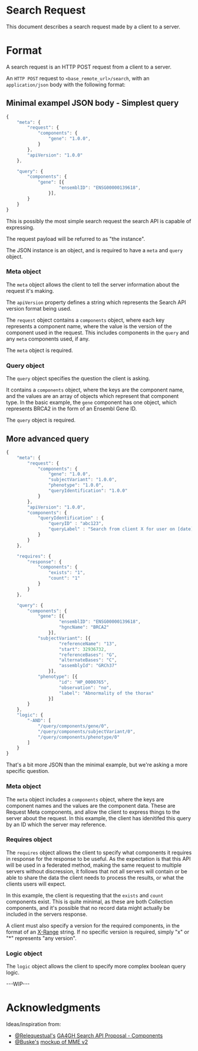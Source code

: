 # Search Request

This document describes a search request made by a client to a server.


# Format

A search request is an HTTP POST request from a client to a server.

An `HTTP POST` request to `<base_remote_url>/search`, with an `application/json` body with the following format:


## Minimal exampel JSON body - Simplest query


```javascript
{
    "meta": {
        "request": {
            "components": {
                "gene": "1.0.0",
            }
        },
        "apiVersion": "1.0.0"
    },

    "query": {
        "components": {
            "gene": [{
                    "ensemblID": "ENSG00000139618",
                }],
        }
    }
}
```

This is possibly the most simple search request the search API is capable of expressing.

The request payload will be refurred to as "the instance".


The JSON instance is an object, and is required to have a `meta` and `query` object.

### Meta object

The `meta` object allows the client to tell the server information about the request it's making.

The `apiVersion` property defines a string which represents the Search API version format being used.

The `request` object contains a `components` object, where each key represents a component name, where the value is the version of the component used in the request.
This includes components in the `query` and any `meta` components used, if any.

The `meta` object is required.

### Query object

The `query` object specifies the question the client is asking.

It contains a `components` object, where the keys are the component name, and the values are an array of objects which represent that component type.
In the basic example, the `gene` component has one object, which represents BRCA2 in the form of an Ensembl Gene ID.

The `query` object is required.

## More advanced query


```javascript
{
    "meta": {
        "request": {
            "components": {
                "gene": "1.0.0",
                "subjectVariant": "1.0.0",
                "phenotype": "1.0.0",
                "queryIdentification": "1.0.0"
            }
        },
        "apiVersion": "1.0.0",
        "components": {
            "queryIdentification" : {
                "queryID" : "abc123",
                "queryLabel" : "Search from client X for user on [date]"
            }
        }
    },

    "requires": {
        "response": {
            "components": {
                "exists": "1",
                "count": "1"
            }
        }
    },

    "query": {
        "components": {
            "gene": [{
                    "ensemblID": "ENSG00000139618",
                    "hgncName": "BRCA2"
                }],
            "subjectVariant": [{
                    "referenceName": "13",
                    "start": 32936732,
                    "referenceBases": "G",
                    "alternateBases": "C",
                    "assemblyId": "GRCh37"
                }],
            "phenotype": [{
                    "id": "HP_0000765",
                    "observation": "no",
                    "label": "Abnormality of the thorax"
                }]
        }
    },
    "logic": {
        "-AND": [
            "/query/components/gene/0",
            "/query/components/subjectVariant/0",
            "/query/components/phenotype/0"
        ]
    }
}
```

That's a bit more JSON than the minimal example, but we're asking a more specific question.

### Meta object

The `meta` object includes a `components` object, where the keys are component names and the values are the component data.
These are Request Meta components, and allow the client to express things to the server about the request.
In this example, the client has idenitifed this query by an ID which the server may reference.


### Requires object

The `requires` object allows the client to specify what components it requires in response for the response to be useful.
As the expectation is that this API will be used in a federated method, making the same request to multiple servers without discression, it follows that not all servers will contain or be able to share the data the client needs to process the results, or what the clients users will expect.

In this example, the client is requesting that the `exists` and `count` components exist. This is quite minimal, as these are both Collection components, and it's possible that no record data might actually be included in the servers response.

A client must also specify a version for the required components, in the format of an [X-Range](https://docs.npmjs.com/misc/semver#x-ranges-12x-1x-12-) string.
If no specific version is required, simply "x" or "\*" represents "any version".

### Logic object

The `logic` object allows the client to specify more complex boolean query logic.

---WIP---


# Acknowledgments

Ideas/inspiration from:
 - [@Relequestual's](https://github.com/Relequestual) [GA4GH Search API Proposal - Components](https://gist.github.com/Relequestual/65c0446944519a66f8562d02b3cb4c86) 
 - [@Buske's](https://github.com/Buske) [mockup of MME v2](https://github.com/ga4gh/mme-apis/blob/version2-mock/version2/overview.md)

